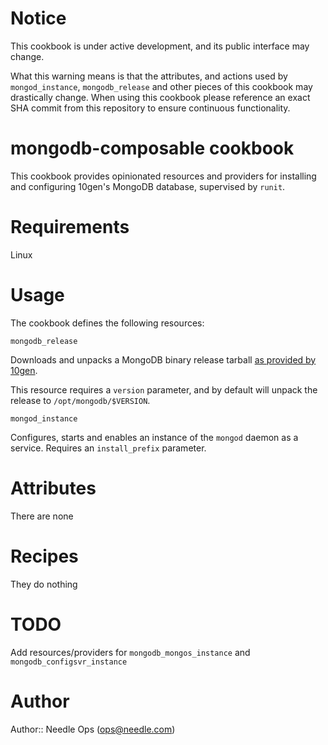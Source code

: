 # Notice

This cookbook is under active development, and its public interface may change.

What this warning means is that the attributes, and actions used by `mongod_instance`,
`mongodb_release` and other pieces of this cookbook may drastically change. 
When using this cookbook please reference an exact SHA commit from this repository to ensure continuous functionality.

# mongodb-composable cookbook

This cookbook provides opinionated resources and providers for installing and configuring 10gen's MongoDB database, supervised by `runit`.

# Requirements

Linux

# Usage

The cookbook defines the following resources:

`mongodb_release`

Downloads and unpacks a MongoDB binary release tarball [as provided by 10gen](http://docs.mongodb.org/manual/tutorial/install-mongodb-on-linux/).

This resource requires a `version` parameter, and by default will unpack the release to `/opt/mongodb/$VERSION`.

`mongod_instance`

Configures, starts and enables an instance of the `mongod` daemon as a service. Requires an `install_prefix` parameter.

# Attributes

There are none

# Recipes

They do nothing

# TODO

Add resources/providers for `mongodb_mongos_instance` and `mongodb_configsvr_instance`

# Author

Author:: Needle Ops (<ops@needle.com>)

